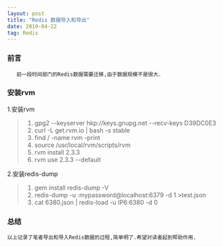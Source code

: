 ```yaml
---
layout: post
title: "Redis 数据导入和导出"
date: 2019-04-22 
tag: Redis
---
```


### 前言
    
	   前一段时间部门的Redis数据需要迁移,由于数据规模不是很大.

### 安装rvm

1.安装rvm

> 1. gpg2 --keyserver hkp://keys.gnupg.net --recv-keys D39DC0E3
> 2. curl -L get.rvm.io | bash -s stable
> 3. find / -name rvm -print
> 4. source /usr/local/rvm/scripts/rvm
> 5. rvm install 2.3.3
> 6. rvm use 2.3.3 --default

2.安装redis-dump

> 1. gem install redis-dump -V
> 2. redis-dump -u :mypassword@localhost:6379 -d 1 >test.json
> 3. cat 6380.json | redis-load -u IP6:6380 -d 0

### 总结

	以上记录了笔者导出和导入Redis数据的过程,简单明了.希望对读者起到帮助作用.